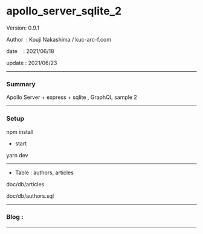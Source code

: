 ﻿# apollo_server_sqlite_2

 Version: 0.9.1

 Author  : Kouji Nakashima / kuc-arc-f.com

 date    : 2021/06/18

 update  : 2021/06/23

***
### Summary

Apollo Server + express + sqlite , GraphQL sample 2

***
### Setup

npm install

* start

yarn dev

***
* Table : authors, articles

doc/db/articles

doc/db/authors.sql


***
### Blog :

***

